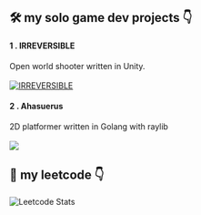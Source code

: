 ## 🛠️ my solo game dev projects 👇

#### 1 . IRREVERSIBLE
Open world shooter written in Unity.
<br/>
<br/>
[![IRREVERSIBLE](https://shared.akamai.steamstatic.com/store_item_assets/steam/apps/2820160/header.jpg?t=1711922509)](https://store.steampowered.com/app/2820160/IRREVERSIBLE/)
<br/>


#### 2 . Ahasuerus
2D platformer written in Golang with raylib
<br/>
<br/>
<a href="https://github.com/nayutalienx/ahasuerus">
  <img align="center" src="https://github-readme-stats.vercel.app/api/pin/?username=nayutalienx&repo=ahasuerus&theme=dark" />
</a>
<br/>

## 🚩 my leetcode 👇
![Leetcode Stats](https://leetcard.jacoblin.cool/nayutalienx?theme=dark&font=Fredoka)
